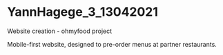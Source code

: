 # YannHagege_3_13042021
Website creation - ohmyfood project

Mobile-first website, designed to pre-order menus at partner restaurants.
